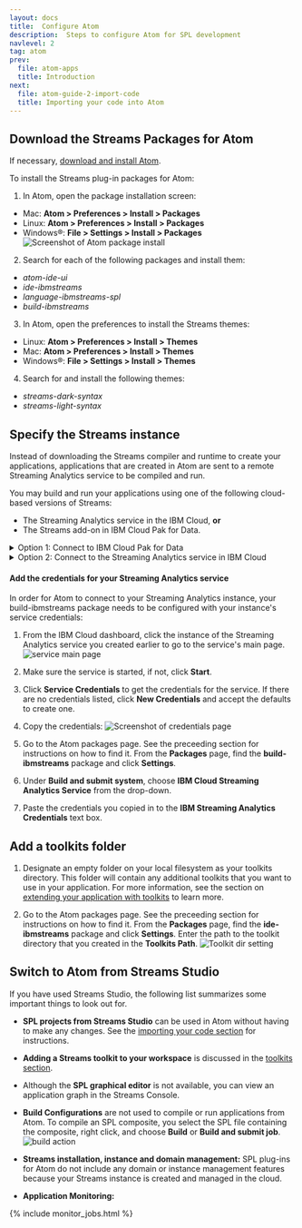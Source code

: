 ```yaml
---
layout: docs
title:  Configure Atom
description:  Steps to configure Atom for SPL development
navlevel: 2
tag: atom
prev:
  file: atom-apps
  title: Introduction
next:
  file: atom-guide-2-import-code
  title: Importing your code into Atom
---
```




Download the Streams Packages for Atom
--------------------------------------

If necessary, [download and install Atom](https://atom.io).

To install the Streams plug-in packages for Atom:

1. In Atom, open the package installation screen:
  * Mac: **Atom > Preferences > Install > Packages**
  * Linux: **Atom > Preferences > Install > Packages**
  * Windows&reg;: **File > Settings > Install > Packages**
    ![Screenshot of Atom package install](/streamsx.documentation/images/atom/jpg/install-package.jpg)

2. Search for each of the following packages and install them:
* _atom-ide-ui_
* _ide-ibmstreams_
* _language-ibmstreams-spl_
* _build-ibmstreams_

3. In Atom, open the preferences to install the Streams themes:
  * Linux: **Atom > Preferences > Install > Themes**
  * Mac: **Atom > Preferences > Install > Themes**
  * Windows&reg;: **File > Settings > Install > Themes**

4. Search for and install the following themes:
  * _streams-dark-syntax_
  * _streams-light-syntax_



Specify the Streams instance  
---------------------

Instead of downloading the Streams compiler and runtime to create your applications, applications that are created in Atom are sent to a remote Streaming Analytics service to be compiled and run.

You may build and run your applications using one of the following cloud-based versions of Streams:
 - The Streaming Analytics service in the IBM Cloud, **or**
 - The Streams add-on in IBM Cloud Pak for Data.

<details>
<summary>Option 1: Connect to IBM Cloud Pak for Data</summary>

A provisioned IBM Streams add-on is required.
If you need to provision an add-on, follow the steps in the [Streams add-on documentation](https://www.ibm.com/support/knowledgecenter/SSQNUZ_current/com.ibm.icpdata.doc/streams/intro.html).

1. Copy the URL of your IBM Cloud Pak for Data installation. This is the URL used to access the IBM Cloud Pak for Data environment in your browser. It should be of the form `https://10.36.210.214:[port]`.
2. Go to the Atom packages page. See the preceeding section for instructions on how to find it. Find the **build-ibmstreams** package and click **Settings**.
4. Under **Build and submit system**, choose **IBM Cloud Pak for Data Streams add-on** from the drop-down.
5. Paste the URL from step 1 in the box labelled  **IBM Cloud Pak for Data url**.

</details>
<details>

<summary>Option 2: Connect to the Streaming Analytics service in IBM Cloud</summary>

If you already have an instance of Streaming Analytics service in [IBM Cloud](https://cloud.ibm.com/), make sure that it is started and running.

To create a new instance of the Streaming Analytics service, you need to complete the following steps:
1. Go to the [IBM Cloud web portal](https://cloud.ibm.com/) and sign in (or sign up for a free account).
2. Go to the [Streaming Analytics service](https://console.bluemix.net/catalog/services/streaming-analytics) page within the Catalog.
3. Enter the service name and then click **Create** to set up your service. The service dashboard opens and your service starts automatically. The service name appears as the title of the service dashboard.

</details>

#### Add the credentials for your Streaming Analytics service
In order for Atom to connect to your Streaming Analytics instance, your build-ibmstreams package needs to be configured with your instance's service credentials:

1. From the IBM Cloud dashboard, click the instance of the Streaming Analytics service you created earlier to go to the service's main page.
  ![service main page](/streamsx.documentation/images/atom/jpg/sa-manage-page.jpg)

2. Make sure the service is started, if not, click **Start**.

3. Click **Service Credentials** to get the credentials for the service.  If there are no credentials listed, click **New Credentials** and accept the defaults to create one.

4. Copy the credentials:
  ![Screenshot of credentials page](/streamsx.documentation/images/atom/jpg/creds.jpg)
5. Go to the Atom packages page. See the preceeding section for instructions on how to find it. From the **Packages** page, find the **build-ibmstreams** package and click **Settings**.
6. Under **Build and submit system**, choose **IBM Cloud Streaming Analytics Service** from the drop-down.
7. Paste the credentials you copied in to the **IBM Streaming Analytics Credentials** text box.

Add a toolkits folder
---------------------

1. Designate an empty folder on your local filesystem as your toolkits directory. This folder will contain any additional toolkits that you want to use in your application. For more information, see the section on [extending your application with toolkits](/streamsx.documentation/docs/spl/atom/atom-guide-6-toolkits) to learn more.

2. Go to the Atom packages page. See the preceeding section for instructions on how to find it. From the **Packages** page, find the **ide-ibmstreams** package and click **Settings**. Enter the path to the toolkit directory that you created in the **Toolkits Path**.
    ![Toolkit dir setting](/streamsx.documentation/images/atom/jpg/toolkit-dir.jpg)

Switch to Atom from  Streams Studio
-----------------------------------------
If you have used Streams Studio, the following list summarizes some important things to look out for.

- **SPL projects from Streams Studio** can be used in Atom without having to make any changes. See the [importing your code section](/streamsx.documentation/docs/spl/atom/atom-guide-2-import-code/) for instructions.

- **Adding a Streams toolkit to your workspace** is discussed in the [toolkits section](/streamsx.documentation/docs/spl/atom/atom-guide-6-toolkits/).

- Although the **SPL graphical editor** is not available, you can view an application graph in the Streams Console.

- **Build Configurations** are not used to compile or run applications from Atom. To compile an SPL composite, you select the SPL file containing the composite, right click, and choose **Build** or **Build and submit job**.
    ![build action](/streamsx.documentation/images/atom/jpg/build-submit.png)

- **Streams installation, instance and domain management:** SPL plug-ins for Atom do not include any domain or instance management features because your Streams instance is created and managed in the cloud.

- **Application Monitoring:** 


{% include monitor_jobs.html %}
